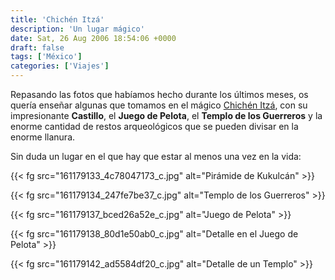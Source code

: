 ```yaml
---
title: 'Chichén Itzá'
description: 'Un lugar mágico'
date: Sat, 26 Aug 2006 18:54:06 +0000
draft: false
tags: ['México']
categories: ['Viajes']
---
```


Repasando las fotos que habíamos hecho durante los últimos meses, os quería enseñar algunas que tomamos en el mágico [Chichén Itzá](http://es.wikipedia.org/wiki/Chich%C3%A9n_Itz%C3%A1), con su impresionante **Castillo**, el **Juego de Pelota**, el **Templo de los Guerreros** y la enorme cantidad de restos arqueológicos que se pueden divisar en la enorme llanura.

Sin duda un lugar en el que hay que estar al menos una vez en la vida:

{{< fg src="161179133_4c78047173_c.jpg" alt="Pirámide de Kukulcán" >}}

{{< fg src="161179134_247fe7be37_c.jpg" alt="Templo de los Guerreros" >}}

{{< fg src="161179137_bced26a52e_c.jpg" alt="Juego de Pelota" >}}

{{< fg src="161179138_80d1e50ab0_c.jpg" alt="Detalle en el Juego de Pelota" >}}

{{< fg src="161179142_ad5584df20_c.jpg" alt="Detalle de un Templo" >}}